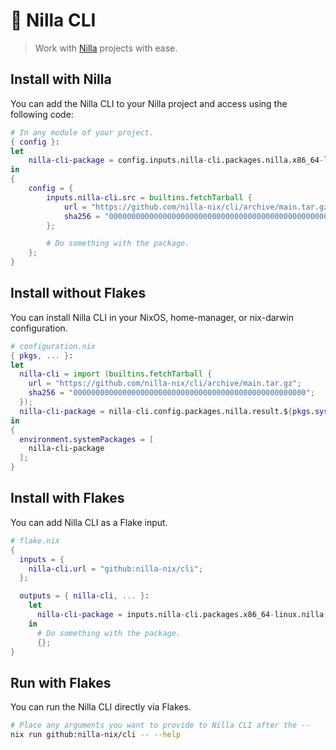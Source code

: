 # 🍦 Nilla CLI

> Work with [Nilla](https://github.com/nilla-nix/nilla) projects with ease.

## Install with Nilla

You can add the Nilla CLI to your Nilla project and access using the following code:

```nix
# In any module of your project.
{ config }:
let
    nilla-cli-package = config.inputs.nilla-cli.packages.nilla.x86_64-linux;
in
{
    config = {
        inputs.nilla-cli.src = builtins.fetchTarball {
            url = "https://github.com/nilla-nix/cli/archive/main.tar.gz";
            sha256 = "0000000000000000000000000000000000000000000000000000";
        };

        # Do something with the package.
    };
}
```

## Install without Flakes

You can install Nilla CLI in your NixOS, home-manager, or nix-darwin configuration.

```nix
# configuration.nix
{ pkgs, ... }:
let
  nilla-cli = import (builtins.fetchTarball {
    url = "https://github.com/nilla-nix/cli/archive/main.tar.gz";
    sha256 = "0000000000000000000000000000000000000000000000000000";
  });
  nilla-cli-package = nilla-cli.config.packages.nilla.result.${pkgs.system};
in
{
  environment.systemPackages = [
    nilla-cli-package
  ];
}
```

## Install with Flakes

You can add Nilla CLI as a Flake input.

```nix
# flake.nix
{
  inputs = {
    nilla-cli.url = "github:nilla-nix/cli";
  };

  outputs = { nilla-cli, ... }:
    let
      nilla-cli-package = inputs.nilla-cli.packages.x86_64-linux.nilla;
    in
      # Do something with the package.
      {};
}
```

## Run with Flakes

You can run the Nilla CLI directly via Flakes.

```bash
# Place any arguments you want to provide to Nilla CLI after the --
nix run github:nilla-nix/cli -- --help
```
